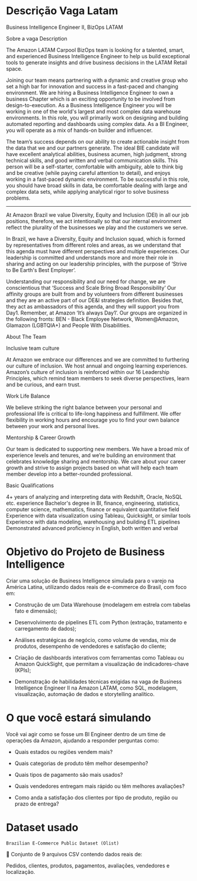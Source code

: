 # Descrição Vaga Latam

Business Intelligence Engineer II, BizOps LATAM

Sobre a vaga
Description

The Amazon LATAM Carpool BizOps team is looking for a talented, smart, and experienced Business Intelligence Engineer to help us build exceptional tools to generate insights and drive business decisions in the LATAM Retail space.

Joining our team means partnering with a dynamic and creative group who set a high bar for innovation and success in a fast-paced and changing environment. We are hiring a Business Intelligence Engineer to own a business Chapter which is an exciting opportunity to be involved from design-to-execution. As a Business Intelligence Engineer you will be working in one of the world's largest and most complex data warehouse environments. In this role, you will primarily work on designing and building automated reporting and dashboards using complex data. As a BI Engineer, you will operate as a mix of hands-on builder and influencer.

The team’s success depends on our ability to create actionable insight from the data that we and our partners generate. The ideal BIE candidate will have excellent analytical abilities, business acumen, high judgment, strong technical skills, and good written and verbal communication skills. This person will be a self-starter, comfortable with ambiguity, able to think big and be creative (while paying careful attention to detail), and enjoys working in a fast-paced dynamic environment. To be successful in this role, you should have broad skills in data, be comfortable dealing with large and complex data sets, while applying analytical rigor to solve business problems.

___________________________________________

At Amazon Brazil we value Diversity, Equity and Inclusion (DEI) in all our job positions, therefore, we act intentionally so that our internal environment reflect the plurality of the businesses we play and the customers we serve.

In Brazil, we have a Diversity, Equity and Inclusion squad, which is formed by representatives from different roles and areas, as we understand that this agenda must have different perspectives and multiple experiences. Our leadership is committed and understands more and more their role in sharing and acting on our leadership principles, with the purpose of ‘Strive to Be Earth's Best Employer’.

Understanding our responsibility and our need for change, we are conscientious that ‘Success and Scale Bring Broad Responsibility’ Our affinity groups are built from and by volunteers from different businesses and they are an active part of our DE&I strategies definition. Besides that, they act as ambassadors of this agenda, and they will support you from Day1. Remember, at Amazon ‘It’s always Day1’. Our groups are organized in the following fronts: BEN - Black Employee Network, Women@Amazon, Glamazon (LGBTQIA+) and People With Disabilities.

About The Team

Inclusive team culture

At Amazon we embrace our differences and we are committed to furthering our culture of inclusion. We host annual and ongoing learning experiences. Amazon’s culture of inclusion is reinforced within our 16 Leadership Principles, which remind team members to seek diverse perspectives, learn and be curious, and earn trust.

Work Life Balance

We believe striking the right balance between your personal and professional life is critical to life-long happiness and fulfillment. We offer flexibility in working hours and encourage you to find your own balance between your work and personal lives.

Mentorship & Career Growth

Our team is dedicated to supporting new members. We have a broad mix of experience levels and tenures, and we’re building an environment that celebrates knowledge sharing and mentorship. We care about your career growth and strive to assign projects based on what will help each team member develop into a better-rounded professional.

Basic Qualifications

 4+ years of analyzing and interpreting data with Redshift, Oracle, NoSQL etc. experience
 Bachelor's degree in BI, finance, engineering, statistics, computer science, mathematics, finance or equivalent quantitative field
 Experience with data visualization using Tableau, Quicksight, or similar tools
 Experience with data modeling, warehousing and building ETL pipelines
 Demonstrated advanced proficiency in English, both written and verbal


# Objetivo do Projeto de Business Intelligence

Criar uma solução de Business Intelligence simulada para o varejo na América Latina, utilizando dados reais de e-commerce do Brasil, com foco em:

- Construção de um Data Warehouse (modelagem em estrela com tabelas fato e dimensão);

- Desenvolvimento de pipelines ETL com Python (extração, tratamento e carregamento de dados);

- Análises estratégicas de negócio, como volume de vendas, mix de produtos, desempenho de vendedores e satisfação do cliente;

- Criação de dashboards interativos com ferramentas como Tableau ou Amazon QuickSight, que permitam a visualização de indicadores-chave (KPIs);

- Demonstração de habilidades técnicas exigidas na vaga de Business Intelligence Engineer II na Amazon LATAM, como SQL, modelagem, visualização, automação de dados e storytelling analítico.

# O que você estará simulando

Você vai agir como se fosse um BI Engineer dentro de um time de operações da Amazon, ajudando a responder perguntas como:

- Quais estados ou regiões vendem mais?

- Quais categorias de produto têm melhor desempenho?

- Quais tipos de pagamento são mais usados?

- Quais vendedores entregam mais rápido ou têm melhores avaliações?

- Como anda a satisfação dos clientes por tipo de produto, região ou prazo de entrega?

# Dataset usado
``Brazilian E-Commerce Public Dataset (Olist)``

📁 Conjunto de 9 arquivos CSV contendo dados reais de:

Pedidos, clientes, produtos, pagamentos, avaliações, vendedores e localização.
